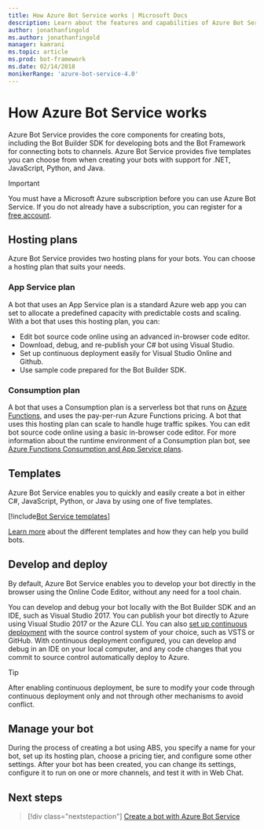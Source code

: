 ```yaml
---
title: How Azure Bot Service works | Microsoft Docs
description: Learn about the features and capabilities of Azure Bot Service.
author: jonathanfingold
ms.author: jonathanfingold
manager: kamrani
ms.topic: article
ms.prod: bot-framework
ms.date: 02/14/2018
monikerRange: 'azure-bot-service-4.0'
---
```



# How Azure Bot Service works

Azure Bot Service provides the core components for creating bots, including the Bot Builder SDK for developing bots and the Bot Framework for connecting bots to channels. Azure Bot Service provides five templates you can choose from when creating your bots with support for .NET, JavaScript, Python, and Java.

> [!IMPORTANT]
> You must have a Microsoft Azure subscription before you can use Azure Bot Service. If you do not already have a subscription, you can register for a <a href="https://azure.microsoft.com/en-us/free/" target="_blank">free account</a>.

## Hosting plans
Azure Bot Service provides two hosting plans for your bots. You can choose a hosting plan that suits your needs.

### App Service plan

A bot that uses an App Service plan is a standard Azure web app you can set to allocate a predefined capacity with predictable costs and scaling. With a bot that uses this hosting plan, you can:

* Edit bot source code online using an advanced in-browser code editor.
* Download, debug, and re-publish your C# bot using Visual Studio.
* Set up continuous deployment easily for Visual Studio Online and Github.
* Use sample code prepared for the Bot Builder SDK.

### Consumption plan
A bot that uses a Consumption plan is a serverless bot that runs on <a href="http://go.microsoft.com/fwlink/?linkID=747839" target="_blank">Azure Functions</a>, and uses the pay-per-run Azure Functions pricing. A bot that uses this hosting plan can scale to handle huge traffic spikes. You can edit bot source code online using a basic in-browser code editor. For more information about the runtime environment of a Consumption plan bot, see <a target='_blank' href='/azure/azure-functions/functions-scale'>Azure Functions Consumption and App Service plans</a>.

## Templates

Azure Bot Service enables you to quickly and easily create a bot in either C#, JavaScript, Python, or Java by using one of five templates.

[!include[Bot Service templates](~/includes/snippet-abs-templates.md)] 

[Learn more](bot-service-concept-templates.md) about the different templates and how they can help you build bots.

## Develop and deploy

By default, Azure Bot Service enables you to develop your bot directly in the browser using the Online Code Editor, without any need for a tool chain. 

You can develop and debug your bot locally with the Bot Builder SDK and an IDE, such as Visual Studio 2017. You can publish your bot directly to Azure using Visual Studio 2017 or the Azure CLI. You can also [set up continuous deployment](bot-service-continuous-deployment.md) with the source control system of your choice, such as VSTS or GitHub. With continuous deployment configured, you can develop and debug in an IDE on your local computer, and any code changes that you commit to source control automatically deploy to Azure.  

> [!TIP]
> After enabling continuous deployment, be sure to modify your code through continuous deployment only and not through other mechanisms to avoid conflict.

## Manage your bot 

During the process of creating a bot using ABS, you specify a name for your bot, set up its hosting plan, choose a pricing tier, and configure some other settings. After your bot has been created, you can change its settings, configure it to run on one or more channels, and test it with in Web Chat. 

## Next steps

> [!div class="nextstepaction"]
> [Create a bot with Azure Bot Service](bot-service-quickstart.md)
